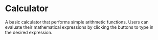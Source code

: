 # Calculator
A basic calculator that performs simple arithmetic functions. Users can evaluate their mathematical expressions by clicking the buttons to type in the desired expression.
